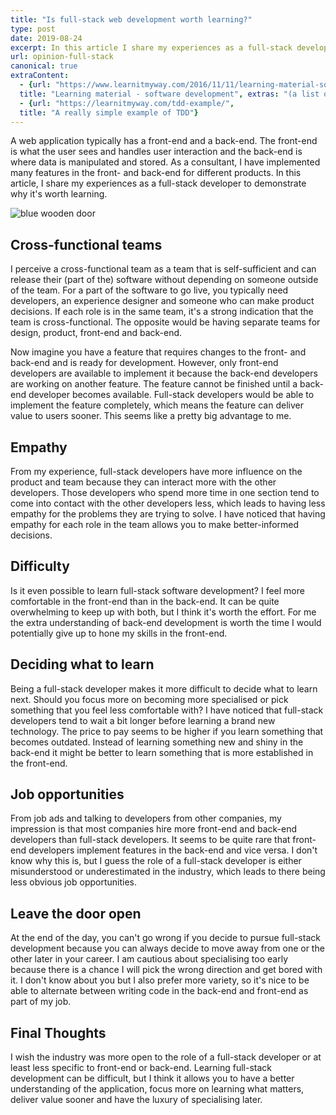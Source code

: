 ```yaml
---
title: "Is full-stack web development worth learning?"
type: post
date: 2019-08-24
excerpt: In this article I share my experiences as a full-stack developer to demonstrate why it's worth pursuing.
url: opinion-full-stack
canonical: true
extraContent:
  - {url: "https://www.learnitmyway.com/2016/11/11/learning-material-software-development/", 
  title: "Learning material - software development", extras: "(a list of learning resources, starting with Introduction to Computer Science)"}
  - {url: "https://learnitmyway.com/tdd-example/", 
  title: "A really simple example of TDD"}
---
```


A web application typically has a front-end and a back-end. The front-end is what the user sees and handles user interaction and the back-end is where data is manipulated and stored. As a consultant, I have implemented many features in the front- and back-end for different products. In this article, I share my experiences as a full-stack developer to demonstrate why it's worth learning.

<!--more-->
<!-- og:description -->

![blue wooden door](https://res.cloudinary.com/developerdavo/image/upload/f_auto,q_70,w_1000/v1566583881/learnitmyway/jan-tinneberg-tVIv23vcuz4-unsplash_by3gwy.jpg)

## Cross-functional teams

I perceive a cross-functional team as a team that is self-sufficient and can release their (part of the) software without depending on someone outside of the team. For a part of the software to go live, you typically need developers, an experience designer and someone who can make product decisions. If each role is in the same team, it's a strong indication that the team is cross-functional. The opposite would be having separate teams for design, product, front-end and back-end.

Now imagine you have a feature that requires changes to the front- and back-end and is ready for development. However, only front-end developers are available to implement it because the back-end developers are working on another feature. The feature cannot be finished until a back-end developer becomes available. Full-stack developers would be able to implement the feature completely, which means the feature can deliver value to users sooner. This seems like a pretty big advantage to me.

## Empathy

From my experience, full-stack developers have more influence on the product and team because they can interact more with the other developers. Those developers who spend more time in one section tend to come into contact with the other developers less, which leads to having less empathy for the problems they are trying to solve. I have noticed that having empathy for each role in the team allows you to make better-informed decisions.

## Difficulty

Is it even possible to learn full-stack software development? I feel more comfortable in the front-end than in the back-end. It can be quite overwhelming to keep up with both, but I think it's worth the effort. For me the extra understanding of back-end development is worth the time I would potentially give up to hone my skills in the front-end.

## Deciding what to learn

Being a full-stack developer makes it more difficult to decide what to learn next. Should you focus more on becoming more specialised or pick something that you feel less comfortable with? I have noticed that full-stack developers tend to wait a bit longer before learning a brand new technology. The price to pay seems to be higher if you learn something that becomes outdated. Instead of learning something new and shiny in the back-end it might be better to learn something that is more established in the front-end.

## Job opportunities

From job ads and talking to developers from other companies, my impression is that most companies hire more front-end and back-end developers than full-stack developers. It seems to be quite rare that front-end developers implement features in the back-end and vice versa. I don't know why this is, but I guess the role of a full-stack developer is either misunderstood or underestimated in the industry, which leads to there being less obvious job opportunities.

## Leave the door open

At the end of the day, you can't go wrong if you decide to pursue full-stack development because you can always decide to move away from one or the other later in your career. I am cautious about specialising too early because there is a chance I will pick the wrong direction and get bored with it. I don't know about you but I also prefer more variety, so it's nice to be able to alternate between writing code in the back-end and front-end as part of my job.

## Final Thoughts

I wish the industry was more open to the role of a full-stack developer or at least less specific to front-end or back-end. Learning full-stack development can be difficult, but I think it allows you to have a better understanding of the application, focus more on learning what matters, deliver value sooner and have the luxury of specialising later.
